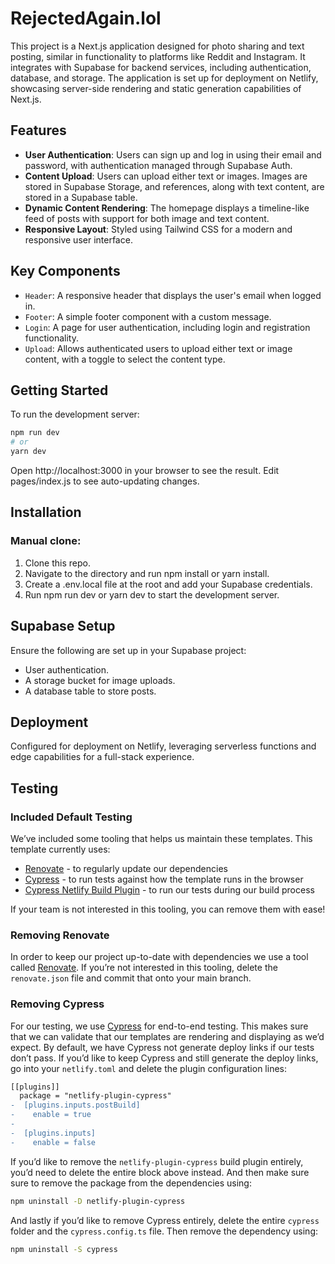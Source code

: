 # RejectedAgain.lol

This project is a Next.js application designed for photo sharing and text posting, similar in functionality to platforms like Reddit and Instagram. It integrates with Supabase for backend services, including authentication, database, and storage. The application is set up for deployment on Netlify, showcasing server-side rendering and static generation capabilities of Next.js.

## Features

- **User Authentication**: Users can sign up and log in using their email and password, with authentication managed through Supabase Auth.
- **Content Upload**: Users can upload either text or images. Images are stored in Supabase Storage, and references, along with text content, are stored in a Supabase table.
- **Dynamic Content Rendering**: The homepage displays a timeline-like feed of posts with support for both image and text content.
- **Responsive Layout**: Styled using Tailwind CSS for a modern and responsive user interface.

## Key Components

- `Header`: A responsive header that displays the user's email when logged in.
- `Footer`: A simple footer component with a custom message.
- `Login`: A page for user authentication, including login and registration functionality.
- `Upload`: Allows authenticated users to upload either text or image content, with a toggle to select the content type.

## Getting Started

To run the development server:

```bash
npm run dev
# or
yarn dev
```

Open http://localhost:3000 in your browser to see the result. Edit pages/index.js to see auto-updating changes.

## Installation
### Manual clone:

1. Clone this repo.
0. Navigate to the directory and run npm install or yarn install.
0. Create a .env.local file at the root and add your Supabase credentials.
0. Run npm run dev or yarn dev to start the development server.

## Supabase Setup

Ensure the following are set up in your Supabase project:

- User authentication.
- A storage bucket for image uploads.
- A database table to store posts.
## Deployment
Configured for deployment on Netlify, leveraging serverless functions and edge capabilities for a full-stack experience.

## Testing

### Included Default Testing

We’ve included some tooling that helps us maintain these templates. This template currently uses:

- [Renovate](https://www.mend.io/free-developer-tools/renovate/) - to regularly update our dependencies
- [Cypress](https://www.cypress.io/) - to run tests against how the template runs in the browser
- [Cypress Netlify Build Plugin](https://github.com/cypress-io/netlify-plugin-cypress) - to run our tests during our build process

If your team is not interested in this tooling, you can remove them with ease!

### Removing Renovate

In order to keep our project up-to-date with dependencies we use a tool called [Renovate](https://github.com/marketplace/renovate). If you’re not interested in this tooling, delete the `renovate.json` file and commit that onto your main branch.

### Removing Cypress

For our testing, we use [Cypress](https://www.cypress.io/) for end-to-end testing. This makes sure that we can validate that our templates are rendering and displaying as we’d expect. By default, we have Cypress not generate deploy links if our tests don’t pass. If you’d like to keep Cypress and still generate the deploy links, go into your `netlify.toml` and delete the plugin configuration lines:

```diff
[[plugins]]
  package = "netlify-plugin-cypress"
-  [plugins.inputs.postBuild]
-    enable = true
-
-  [plugins.inputs]
-    enable = false
```

If you’d like to remove the `netlify-plugin-cypress` build plugin entirely, you’d need to delete the entire block above instead. And then make sure sure to remove the package from the dependencies using:

```bash
npm uninstall -D netlify-plugin-cypress
```

And lastly if you’d like to remove Cypress entirely, delete the entire `cypress` folder and the `cypress.config.ts` file. Then remove the dependency using:

```bash
npm uninstall -S cypress
```
